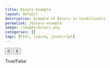 ```yaml
---
title: Binary Example
layout: default
description: Example of Binary in Conditionals
permalink: /binary-example
image: /images/binary.png
categories: []
tags: [html, liquid, javascript]
---
```

<button id="firstButton" onclick="firstToggle()">0</button>
<button id="secondButton" onclick="secondToggle()">0</button>
<p id="conditionalOutput">True/False</p>
<script>
S      function firstToggle() {
        if (document.getElementById("firstButton").innerHTML = "0") {
          document.getElementById("firstButton").innerHTML= "1";
        }
        else if (document.getElementById("firstButton").innerHTML = "1") {
          document.getElementById("firstButton").innerHTML= "0";
        }
      }
      function secondToggle() {
        if (document.getElementById("secondButton").innerHTML = "0") {
          document.getElementById("secondButton").innerHTML= "1";
        }
        else if (document.getElementById("secondButton").innerHTML = "1") {
          document.getElementById("secondButton").innerHTML= "0";
        }
      }
      if (document.getElementById("firstButton").innerHTML = document.getElementById("secondButton")) {
        document.getElementById("conditionalOutput").innerHTML = "True"
      } else {
        document.getElementById("conditionalOutput").innerHTML = "False"f
      }
    </script>